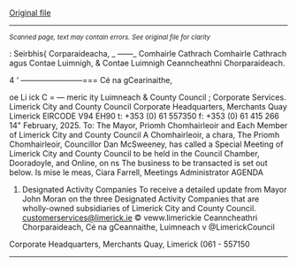[Original file](https://www.limerick.ie/sites/default/files/media/documents/2025-02/agenda-special-meeting-of-limerick-city-and-county-council-21st-february-2025.pdf)

---
*<small>Scanned page, text may contain errors. See original file for clarity</small>*  

: Seirbhis{ Corparaideacha,
_ ——_ Comhairle Cathrach Comhairle Cathrach agus Contae Luimnigh,
& Contae Luimnigh Ceanncheathni Chorparaideach.

4 ‘ ————————=== Cé na gCearinaithe,

oe Li ick C
= — meric ity Luimneach
& County Council ;
Corporate Services.
Limerick City and County Council
Corporate Headquarters,
Merchants Quay
Limerick
EIRCODE V94 EH90
t: +353 (0) 61 557350
f: +353 (0) 61 415 266
14" February, 2025.
To: The Mayor, Priomh Chomhairleoir and Each Member of Limerick City and County
Council
A Chomhairleoir, a chara,
The Priomh Chomhairleoir, Councillor Dan McSweeney, has called a Special Meeting of
Limerick City and County Council to be held in the Council Chamber, Dooradoyle, and Online,
on ns
The business to be transacted is set out below.
Is mise le meas,
Ciara Farrell,
Meetings Administrator
AGENDA
1. Designated Activity Companies
To receive a detailed update from Mayor John Moran on the three Designated Activity
Companies that are wholly-owned subsidiaries of Limerick City and County Council.
customerservices@limerick.ie
© veww.limerickie
Ceanncheathri Chorparaideach, Cé na gCeannaithe, Luimneach v @LimerickCouncil

Corporate Headquarters, Merchants Quay, Limerick (061 - 557150


---
